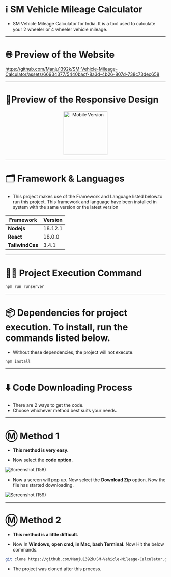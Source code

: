 # ℹ️ SM Vehicle Mileage Calculator

* SM Vehicle Mileage Calculator for India. It is a tool used to calculate your 2 wheeler or 4 wheeler vehicle mileage.

---

# 🌐 Preview of the Website

https://github.com/Manju1392k/SM-Vehicle-Mileage-Calculator/assets/66934377/5440bacf-8a3d-4b26-807d-738c73dec658

---

# 📱Preview of the Responsive Design

<div align='center'>

<img width="138" alt="Mobile Version" src="https://github.com/Manju1392k/SM-Vehicle-Mileage-Calculator/assets/66934377/1c91ffa9-aba3-47b4-9372-b4912bda1795">

</div>

---

# 🗂️ Framework & Languages

* This project makes use of the Framework and Language listed below.to run this project. This framework and language have been installed in
system with the same version or the latest version

| Framework  | Version |
| ------------- | ------------- |
| **Nodejs**  | 18.12.1  |
| **React** | 18.0.0 |
| **TailwindCss** | 3.4.1 |

---

# 👨‍💻 Project Execution Command 

```bash 
npm run runserver
```

---

# 📦 Dependencies for project execution. To install, run the commands listed below. 

* Without these dependencies, the project will not execute.

```bash
npm install
```

---

# ⬇️ Code Downloading Process

* There are 2 ways to get the code.
* Choose whichever method best suits your needs. 

---

# Ⓜ️ Method 1

* **This method is very easy.**

* Now select the **code option.** 

![Screenshot (158)](https://user-images.githubusercontent.com/66934377/164152919-f2854829-535d-4227-9c2f-031f8051f6ac.png)

* Now a screen will pop up. Now select the **Download Zip** option. Now the file has started downloading.

![Screenshot (159)](https://user-images.githubusercontent.com/66934377/164153128-b64e85a2-e40c-4457-9835-a749ac79acd6.png)

---

# Ⓜ️ Method 2

* **This method is a little difficult.**

* Now In **Windows, open cmd, in Mac, bash Terminal**. Now Hit the below commands.

```bash
git clone https://github.com/Manju1392k/SM-Vehicle-Mileage-Calculator.git
```

* The project was cloned after this process.
